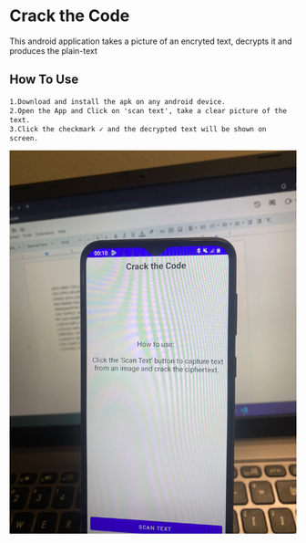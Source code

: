 # Crack the Code

 This android application takes a picture of an encryted text, decrypts it and produces the plain-text

## How To Use

    1.Download and install the apk on any android device.
    2.Open the App and Click on 'scan text', take a clear picture of the text.
    3.Click the checkmark ✓ and the decrypted text will be shown on screen.


![Alt text](Image.jpeg)
